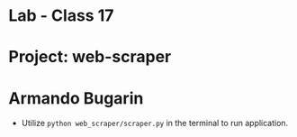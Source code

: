 # Lab - Class 17

# Project: web-scraper

# Armando Bugarin

- Utilize `python web_scraper/scraper.py` in the terminal to run application.
